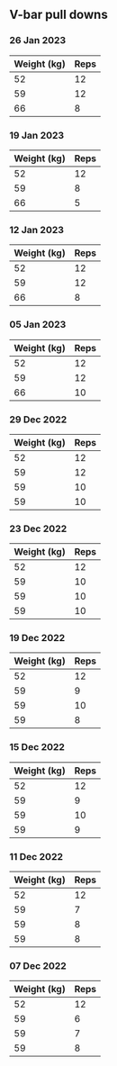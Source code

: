 ## V-bar pull downs

### 26 Jan 2023

| Weight (kg) | Reps |
| ----------- | ---- |
| 52 | 12 |
| 59 | 12 |
| 66 | 8 |

### 19 Jan 2023

| Weight (kg) | Reps |
| ----------- | ---- |
| 52 | 12 |
| 59 | 8 |
| 66 | 5 |

### 12 Jan 2023

| Weight (kg) | Reps |
| ----------- | ---- |
| 52 | 12 |
| 59 | 12 |
| 66 | 8 |

### 05 Jan 2023

| Weight (kg) | Reps |
| ----------- | ---- |
| 52 | 12 |
| 59 | 12 |
| 66 | 10 |

### 29 Dec 2022

| Weight (kg) | Reps |
| ----------- | ---- |
| 52 | 12 |
| 59 | 12 |
| 59 | 10 |
| 59 | 10 |

### 23 Dec 2022

| Weight (kg) | Reps |
| ----------- | ---- |
| 52 | 12 |
| 59 | 10 |
| 59 | 10 |
| 59 | 10 |

### 19 Dec 2022

| Weight (kg) | Reps |
| ----------- | ---- |
| 52 | 12 |
| 59 | 9 |
| 59 | 10 |
| 59 | 8 |

### 15 Dec 2022

| Weight (kg) | Reps |
| ----------- | ---- |
| 52 | 12 |
| 59 | 9 |
| 59 | 10 |
| 59 | 9 |

### 11 Dec 2022

| Weight (kg) | Reps |
| ----------- | ---- |
| 52 | 12 |
| 59 | 7 |
| 59 | 8 |
| 59 | 8 |

### 07 Dec 2022

| Weight (kg) | Reps |
| ----------- | ---- |
| 52 | 12 |
| 59 | 6 |
| 59 | 7 |
| 59 | 8 |